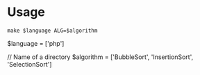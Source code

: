 # Usage

`make $language ALG=$algorithm`

$language = ['php']

// Name of a directory
$algorithm = ['BubbleSort', 'InsertionSort', 'SelectionSort']
